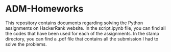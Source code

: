 # ADM-Homeworks
This repository contains documents regarding solving the Python assignments on HackerRank website. 
In the script.ipynb file, you can find all the codes that have been used for each of the assignments. 
In the stamp directory, you can find a .pdf file that contains all the submission I had to solve the problems.
